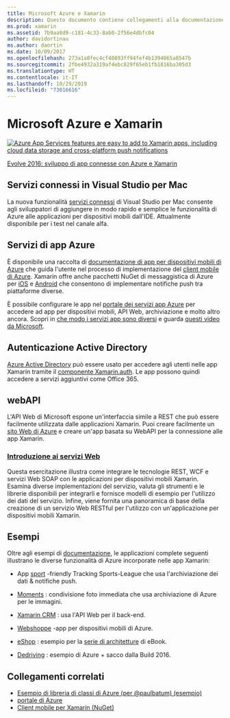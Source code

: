 ```yaml
---
title: Microsoft Azure e Xamarin
description: Questo documento contiene collegamenti alla documentazione relativa a Servizi connessi in Visual Studio per Mac, app per dispositivi mobili di Azure, autenticazione Active Directory e WebAPI.
ms.prod: xamarin
ms.assetid: 7b9aa8d9-c181-4c33-8ab0-2f56e4dbfc04
author: davidortinau
ms.author: daortin
ms.date: 10/09/2017
ms.openlocfilehash: 273a1a8fec4cf40893ff94fef4b1394065a8547b
ms.sourcegitcommit: 2fbe4932a319af4ebc829f65eb1fb1816ba305d3
ms.translationtype: HT
ms.contentlocale: it-IT
ms.lasthandoff: 10/29/2019
ms.locfileid: "73016616"
---
```

# <a name="microsoft-azure-and-xamarin"></a>Microsoft Azure e Xamarin

[![](images/evolve-mikej-azure-sml.png "Azure App Services features are easy to add to Xamarin apps, including cloud data storage and cross-platform push notifications")](https://evolve.xamarin.com/session/56ec886fde91c6253c277bc6)

[Evolve 2016: sviluppo di app connesse con Azure e Xamarin](https://evolve.xamarin.com/session/56ec886fde91c6253c277bc6)

## <a name="connected-services-in-visual-studio-for-mac"></a>Servizi connessi in Visual Studio per Mac

La nuova funzionalità [servizi connessi](connected-services.md) di Visual Studio per Mac consente agli sviluppatori di aggiungere in modo rapido e semplice le funzionalità di Azure alle applicazioni per dispositivi mobili dall'IDE. Attualmente disponibile per i test nel canale alfa.

## <a name="azure-app-services"></a>Servizi di app Azure

È disponibile una raccolta di [documentazione di app per dispositivi mobili di Azure](~/cross-platform/data-cloud/mobile-apps.md) che guida l'utente nel processo di implementazione del [client mobile di Azure](https://www.nuget.org/packages/Microsoft.Azure.Mobile.Client/).
Xamarin offre anche pacchetti NuGet di messaggistica di Azure per [iOS](https://www.nuget.org/packages/Xamarin.Azure.NotificationHubs.iOS/) e [Android](https://www.nuget.org/packages/Xamarin.Azure.NotificationHubs.Android/) che consentono di implementare notifiche push tra piattaforme diverse.

È possibile configurare le app nel [portale dei servizi app Azure](https://portal.azure.com/) per accedere ad app per dispositivi mobili, API Web, archiviazione e molto altro ancora. Scopri in [che modo i servizi app sono diversi](https://azure.microsoft.com/updates/whats-new-with-azure-app-service/) e guarda [questi video da Microsoft](https://azure.microsoft.com/campaigns/azure-march-announcement/).

## <a name="active-directory-authentication"></a>Autenticazione Active Directory

[Azure Active Directory](~/cross-platform/data-cloud/active-directory/index.md) può essere usato per accedere agli utenti nelle app Xamarin tramite il [componente Xamarin.auth](https://www.nuget.org/packages/Xamarin.Auth/).
Le app possono quindi accedere a servizi aggiuntivi come Office 365.

## <a name="webapi"></a>webAPI

L'API Web di Microsoft espone un'interfaccia simile a REST che può essere facilmente utilizzata dalle applicazioni Xamarin.
Puoi creare facilmente un [sito Web di Azure](https://trywebsites.azurewebsites.net/) e creare un'app basata su WebAPI per la connessione alle app Xamarin.

### <a name="introduction-to-web-servicescross-platformdata-cloudweb-servicesindexmd"></a>[Introduzione ai servizi Web](~/cross-platform/data-cloud/web-services/index.md)

Questa esercitazione illustra come integrare le tecnologie REST, WCF e servizi Web SOAP con le applicazioni per dispositivi mobili Xamarin. Esamina diverse implementazioni del servizio, valuta gli strumenti e le librerie disponibili per integrarli e fornisce modelli di esempio per l'utilizzo dei dati del servizio. Infine, viene fornita una panoramica di base della creazione di un servizio Web RESTful per l'utilizzo con un'applicazione per dispositivi mobili Xamarin.

## <a name="samples"></a>Esempi

Oltre agli esempi di [documentazione](https://github.com/xamarin/mobile-samples/tree/master/Azure), le applicazioni complete seguenti illustrano le diverse funzionalità di Azure incorporate nelle app Xamarin:

- App [sport](https://github.com/xamarin/Sport) -friendly Tracking Sports-League che usa l'archiviazione dei dati & notifiche push.
- [Moments](https://github.com/pierceboggan/Moments) : condivisione foto immediata che usa archiviazione di Azure per le immagini.
- [Xamarin CRM](https://github.com/xamarin/app-crm) : usa l'API Web per il back-end.
- [Webshoppe](https://github.com/jamesmontemagno/MyShoppe) -app per dispositivi mobili di Azure.

- [eShop](https://github.com/dotnet-architecture/eShopOnContainers) : esempio per la [serie di architetture](https://www.microsoft.com/net/learn/architecture) di eBook.
- [Dedriving](https://azure.microsoft.com/campaigns/mydriving/) : esempio di Azure + sacco dalla Build 2016.

## <a name="related-links"></a>Collegamenti correlati

- [Esempio di libreria di classi di Azure (per @paulbatum) (esempio)](https://github.com/paulbatum/mobile-services-xamarin-pcl)
- [portale di Azure](https://azure.microsoft.com/)
- [Client mobile per Xamarin (NuGet)](https://www.nuget.org/packages/Microsoft.Azure.Mobile.Client/)
